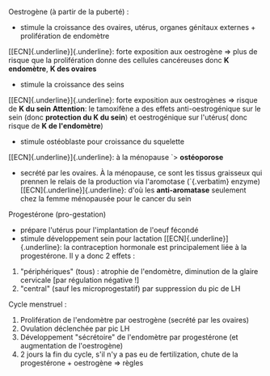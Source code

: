 Oestrogène (à partir de la puberté) :

-   stimule la croissance des ovaires, utérus, organes génitaux
    externes + prolifération de endomètre

[[ECN]{.underline}]{.underline}: forte exposition aux oestrogène =\>
plus de risque que la prolifération donne des cellules cancéreuses donc
****K endomètre****, ****K des ovaires****

-   stimule la croissance des seins

[[ECN]{.underline}]{.underline}: forte exposition aux oestrogènes =\>
risque de ****K du sein**** **Attention**: le tamoxifène a des effets
anti-oestrogénique sur le sein (donc ****protection du K du sein****) et
oestrogénique sur l\'utérus( donc risque de ****K de l\'endomètre****)

-   stimule ostéoblaste pour croissance du squelette

[[ECN]{.underline}]{.underline}: à la ménopause `> **ostéoporose**
- secrété par les ovaires. À la ménopause, ce sont les tissus graisseux qui prennen le relais de la production via l'aromotase (`{.verbatim}
enzyme) [[ECN]{.underline}]{.underline}: d\'où les
****anti-aromatase**** seulement chez la femme ménopausée pour le cancer
du sein

Progestérone (pro-gestation)

-   prépare l\'utérus pour l\'implantation de l\'oeuf fécondé
-   stimule développement sein pour lactation
    [[ECN]{.underline}]{.underline}: la contraception hormonale est
    principalement liée à la progestérone. Il y a donc 2 effets :

1.  \"périphériques\" (tous) : atrophie de l\'endomètre, diminution de
    la glaire cervicale \[par régulation négative !\]
2.  \"central\" (sauf les microprogestatif) par suppression du pic de LH

Cycle menstruel :

1.  Prolifération de l\'endomètre par oestrogène (secrété par les
    ovaires)
2.  Ovulation déclenchée par pic LH
3.  Développement \"sécrétoire\" de l\'endomètre par progestérone (et
    augmentation de l\'oestrogène)
4.  2 jours la fin du cycle, s\'il n\'y a pas eu de fertilization, chute
    de la progestérone + oestrogène =\> règles
